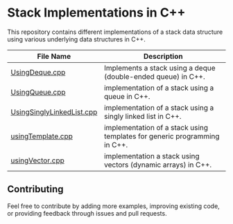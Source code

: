 # Stack Implementations in C++

This repository contains different implementations of a stack data structure using various underlying data structures in C++.

| File Name                                   | Description                                                                          |
|---------------------------------------------|--------------------------------------------------------------------------------------|
| [UsingDeque.cpp](./UsingDeque.cpp)           | Implements a stack using a deque (double-ended queue) in C++.                        |
| [UsingQueue.cpp](./UsingQueue.cpp)           | implementation of a stack using a queue in C++.                                      |
| [UsingSinglyLinkedList.cpp](./UsingSinglyLinkedList.cpp) | implementation of a stack using a singly linked list in C++.              |
| [usingTemplate.cpp](./usingTemplate.cpp)       | implementation of a stack using templates for generic programming in C++.    |
| [usingVector.cpp](./usingVector.cpp)           | implementation a stack using vectors (dynamic arrays) in C++.                   |


## Contributing

Feel free to contribute by adding more examples, improving existing code, or providing feedback through issues and pull requests.

